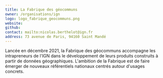 ```yaml
---
title: La Fabrique des géocommuns 
owner: /organisations/ign
logo: logo_fabrique_geocommuns.png
website:
github:
contact: mailto:nicolas.berthelot@ign.fr
address: 73 avenue de Paris, 94160 Saint Mandé
---
```


Lancée en décembre 2021, la Fabrique des géocommuns accompagne les intrapreneurs de l'IGN dans le développement de leurs produits construits à partir de données géographiques. L'ambition de la Fabrique est de faire émerger de nouveaux référentiels nationaux centrés autour d'usages concrets. 

